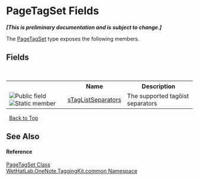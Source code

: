 # PageTagSet Fields
 _**\[This is preliminary documentation and is subject to change.\]**_

The <a href="554491c7-28c3-9873-8c41-84e47e982ada.md">PageTagSet</a> type exposes the following members.


## Fields
&nbsp;<table><tr><th></th><th>Name</th><th>Description</th></tr><tr><td>![Public field](media/pubfield.gif "Public field")![Static member](media/static.gif "Static member")</td><td><a href="1a15035a-a80b-4b62-5878-530f199c9da8.md">sTagListSeparators</a></td><td>
The supported tagöist separators</td></tr></table>&nbsp;
<a href="#pagetagset-fields">Back to Top</a>

## See Also


#### Reference
<a href="554491c7-28c3-9873-8c41-84e47e982ada.md">PageTagSet Class</a><br /><a href="bcdbab9c-63d1-48a4-6937-af53fb8d9a55.md">WetHatLab.OneNote.TaggingKit.common Namespace</a><br />